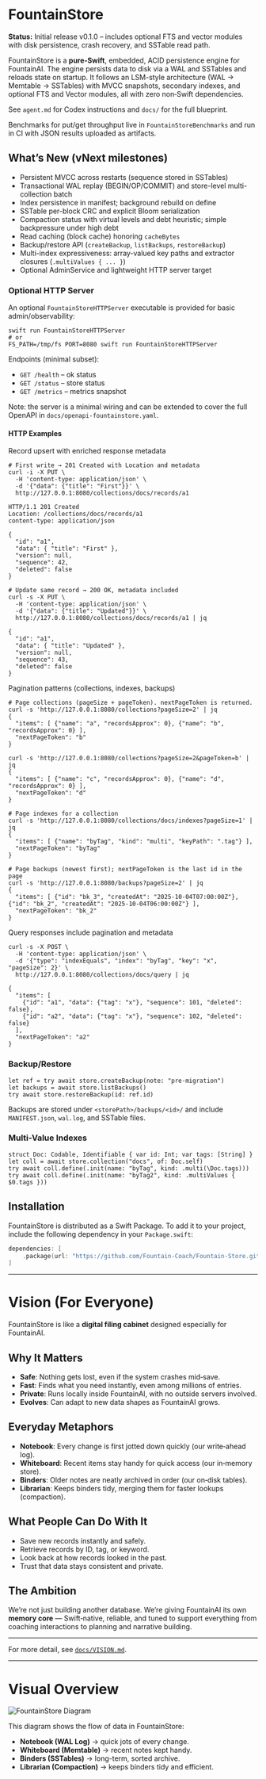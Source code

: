
# FountainStore

**Status:** Initial release v0.1.0 – includes optional FTS and vector modules with disk persistence, crash recovery, and SSTable read path.

FountainStore is a **pure‑Swift**, embedded, ACID persistence engine for FountainAI. The engine persists data to disk via a WAL and SSTables and reloads state on startup. It follows an LSM-style architecture (WAL → Memtable → SSTables) with MVCC snapshots,
secondary indexes, and optional FTS and Vector modules, all with zero non‑Swift dependencies.

See `agent.md` for Codex instructions and `docs/` for the full blueprint.

Benchmarks for put/get throughput live in `FountainStoreBenchmarks` and run in CI with JSON results uploaded as artifacts.

## What’s New (vNext milestones)

- Persistent MVCC across restarts (sequence stored in SSTables)
- Transactional WAL replay (BEGIN/OP/COMMIT) and store-level multi-collection batch
- Index persistence in manifest; background rebuild on define
- SSTable per-block CRC and explicit Bloom serialization
- Compaction status with virtual levels and debt heuristic; simple backpressure under high debt
- Read caching (block cache) honoring `cacheBytes`
- Backup/restore API (`createBackup`, `listBackups`, `restoreBackup`)
- Multi-index expressiveness: array-valued key paths and extractor closures (`.multiValues { ... }`)
- Optional AdminService and lightweight HTTP server target

### Optional HTTP Server

An optional `FountainStoreHTTPServer` executable is provided for basic admin/observability:

```
swift run FountainStoreHTTPServer
# or
FS_PATH=/tmp/fs PORT=8080 swift run FountainStoreHTTPServer
```

Endpoints (minimal subset):
- `GET /health` – ok status
- `GET /status` – store status
- `GET /metrics` – metrics snapshot

Note: the server is a minimal wiring and can be extended to cover the full OpenAPI in `docs/openapi-fountainstore.yaml`.

#### HTTP Examples

Record upsert with enriched response metadata

```
# First write → 201 Created with Location and metadata
curl -i -X PUT \
  -H 'content-type: application/json' \
  -d '{"data": {"title": "First"}}' \
  http://127.0.0.1:8080/collections/docs/records/a1

HTTP/1.1 201 Created
Location: /collections/docs/records/a1
content-type: application/json

{
  "id": "a1",
  "data": { "title": "First" },
  "version": null,
  "sequence": 42,
  "deleted": false
}

# Update same record → 200 OK, metadata included
curl -s -X PUT \
  -H 'content-type: application/json' \
  -d '{"data": {"title": "Updated"}}' \
  http://127.0.0.1:8080/collections/docs/records/a1 | jq

{
  "id": "a1",
  "data": { "title": "Updated" },
  "version": null,
  "sequence": 43,
  "deleted": false
}
```

Pagination patterns (collections, indexes, backups)

```
# Page collections (pageSize + pageToken). nextPageToken is returned.
curl -s 'http://127.0.0.1:8080/collections?pageSize=2' | jq
{
  "items": [ {"name": "a", "recordsApprox": 0}, {"name": "b", "recordsApprox": 0} ],
  "nextPageToken": "b"
}

curl -s 'http://127.0.0.1:8080/collections?pageSize=2&pageToken=b' | jq
{
  "items": [ {"name": "c", "recordsApprox": 0}, {"name": "d", "recordsApprox": 0} ],
  "nextPageToken": "d"
}

# Page indexes for a collection
curl -s 'http://127.0.0.1:8080/collections/docs/indexes?pageSize=1' | jq
{
  "items": [ {"name": "byTag", "kind": "multi", "keyPath": ".tag"} ],
  "nextPageToken": "byTag"
}

# Page backups (newest first); nextPageToken is the last id in the page
curl -s 'http://127.0.0.1:8080/backups?pageSize=2' | jq
{
  "items": [ {"id": "bk_3", "createdAt": "2025-10-04T07:00:00Z"}, {"id": "bk_2", "createdAt": "2025-10-04T06:00:00Z"} ],
  "nextPageToken": "bk_2"
}
```

Query responses include pagination and metadata

```
curl -s -X POST \
  -H 'content-type: application/json' \
  -d '{"type": "indexEquals", "index": "byTag", "key": "x", "pageSize": 2}' \
  http://127.0.0.1:8080/collections/docs/query | jq

{
  "items": [
    {"id": "a1", "data": {"tag": "x"}, "sequence": 101, "deleted": false},
    {"id": "a2", "data": {"tag": "x"}, "sequence": 102, "deleted": false}
  ],
  "nextPageToken": "a2"
}
```

### Backup/Restore

```
let ref = try await store.createBackup(note: "pre-migration")
let backups = await store.listBackups()
try await store.restoreBackup(id: ref.id)
```

Backups are stored under `<storePath>/backups/<id>/` and include `MANIFEST.json`, `wal.log`, and SSTable files.

### Multi-Value Indexes

```
struct Doc: Codable, Identifiable { var id: Int; var tags: [String] }
let coll = await store.collection("docs", of: Doc.self)
try await coll.define(.init(name: "byTag", kind: .multi(\Doc.tags)))
try await coll.define(.init(name: "byTag2", kind: .multiValues { $0.tags }))
```


## Installation

FountainStore is distributed as a Swift Package. To add it to your project, include the following dependency in your `Package.swift`:

```swift
dependencies: [
    .package(url: "https://github.com/Fountain-Coach/Fountain-Store.git", from: "0.1.0")
]
```

---

# Vision (For Everyone)

FountainStore is like a **digital filing cabinet** designed especially for FountainAI.

## Why It Matters
- **Safe**: Nothing gets lost, even if the system crashes mid‑save.
- **Fast**: Finds what you need instantly, even among millions of entries.
- **Private**: Runs locally inside FountainAI, with no outside servers involved.
- **Evolves**: Can adapt to new data shapes as FountainAI grows.

## Everyday Metaphors
- **Notebook**: Every change is first jotted down quickly (our write‑ahead log).
- **Whiteboard**: Recent items stay handy for quick access (our in‑memory store).
- **Binders**: Older notes are neatly archived in order (our on‑disk tables).
- **Librarian**: Keeps binders tidy, merging them for faster lookups (compaction).

## What People Can Do With It
- Save new records instantly and safely.
- Retrieve records by ID, tag, or keyword.
- Look back at how records looked in the past.
- Trust that data stays consistent and private.

## The Ambition
We’re not just building another database. We’re giving FountainAI its own **memory core** —
Swift‑native, reliable, and tuned to support everything from coaching interactions to planning
and narrative building.

---

For more detail, see [`docs/VISION.md`](docs/VISION.md).


---

# Visual Overview

![FountainStore Diagram](docs/diagram.png)

This diagram shows the flow of data in FountainStore:

- **Notebook (WAL Log)** → quick jots of every change.
- **Whiteboard (Memtable)** → recent notes kept handy.
- **Binders (SSTables)** → long-term, sorted archive.
- **Librarian (Compaction)** → keeps binders tidy and efficient.
